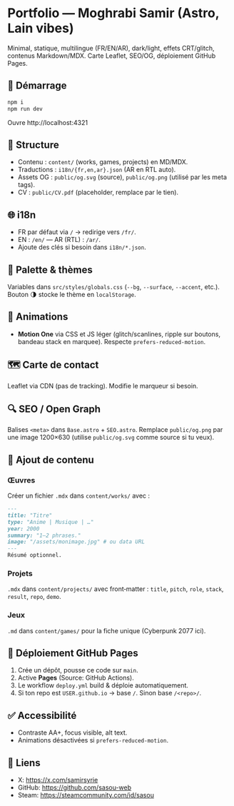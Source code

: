 # Portfolio — Moghrabi Samir (Astro, Lain vibes)

Minimal, statique, multilingue (FR/EN/AR), dark/light, effets CRT/glitch, contenus Markdown/MDX. Carte Leaflet, SEO/OG, déploiement GitHub Pages.

## 🚀 Démarrage
```bash
npm i
npm run dev
```

Ouvre http://localhost:4321

## 🧩 Structure

- Contenu : `content/` (works, games, projects) en MD/MDX.
- Traductions : `i18n/{fr,en,ar}.json` (AR en RTL auto).
- Assets OG : `public/og.svg` (source), `public/og.png` (utilisé par les meta tags).
- CV : `public/CV.pdf` (placeholder, remplace par le tien).

## 🌐 i18n

- FR par défaut via `/` → redirige vers `/fr/`.
- EN : `/en/` — AR (RTL) : `/ar/`.
- Ajoute des clés si besoin dans `i18n/*.json`.

## 🎨 Palette & thèmes

Variables dans `src/styles/globals.css` (`--bg`, `--surface`, `--accent`, etc.). Bouton 🌗 stocke le thème en `localStorage`.

## 🧲 Animations

- **Motion One** via CSS et JS léger (glitch/scanlines, ripple sur boutons, bandeau stack en marquee). Respecte `prefers-reduced-motion`.

## 🗺️ Carte de contact

Leaflet via CDN (pas de tracking). Modifie le marqueur si besoin.

## 🔍 SEO / Open Graph

Balises `<meta>` dans `Base.astro` + `SEO.astro`. Remplace `public/og.png` par une image 1200×630 (utilise `public/og.svg` comme source si tu veux).

## 🧱 Ajout de contenu

### Œuvres
Créer un fichier `.mdx` dans `content/works/` avec :
```md
---
title: "Titre"
type: "Anime | Musique | …"
year: 2000
summary: "1–2 phrases."
image: "/assets/monimage.jpg" # ou data URL
---
Résumé optionnel.
```

### Projets
`.mdx` dans `content/projects/` avec front‑matter : `title`, `pitch`, `role`, `stack`, `result`, `repo`, `demo`.

### Jeux
`.md` dans `content/games/` pour la fiche unique (Cyberpunk 2077 ici).

## 🛫 Déploiement GitHub Pages

1. Crée un dépôt, pousse ce code sur `main`.
2. Active **Pages** (Source: GitHub Actions).
3. Le workflow `deploy.yml` build & déploie automatiquement.
4. Si ton repo est `USER.github.io` → base `/`. Sinon base `/<repo>/`.

## ✅ Accessibilité
- Contraste AA+, focus visible, alt text.
- Animations désactivées si `prefers-reduced-motion`.

## 📎 Liens
- X: https://x.com/samirsyrie
- GitHub: https://github.com/sasou-web
- Steam: https://steamcommunity.com/id/sasou